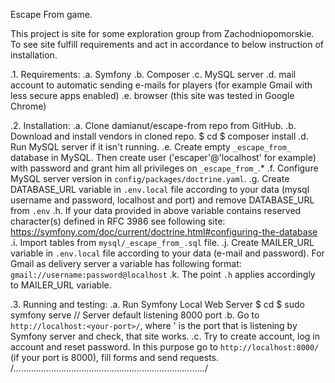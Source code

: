 Escape From game.

This project is site for some exploration group from Zachodniopomorskie.
To see site fulfill requirements and act in accordance to below instruction
of installation.

.1. Requirements:
  .a. Symfony
  .b. Composer
  .c. MySQL server
  .d. mail account to automatic sending e-mails for players
      (for example Gmail with less secure apps enabled)
  .e. browser (this site was tested in Google Chrome)

.2. Installation:
  .a. Clone damianut/escape-from repo from GitHub.
  .b. Download and install vendors in cloned repo.
      $ cd <cloned-main-repo-dir>
      $ composer install
  .d. Run MySQL server if it isn't running.
  .e. Create empty `_escape_from_` database in MySQL. Then create user
      ('escaper'@'localhost' for example) with password and grant him all
      privileges on `_escape_from_`.*
  .f. Configure MySQL server version in `config/packages/doctrine.yaml`.
  .g. Create DATABASE_URL variable in `.env.local` file according to your data
      (mysql username and password, localhost and port) and remove
      DATABASE_URL from `.env`
  .h. If your data provided in above variable contains reserved character(s)
      defined in RFC 3986 see following site: 
      https://symfony.com/doc/current/doctrine.html#configuring-the-database
  .i. Import tables from `mysql/_escape_from_.sql` file.
  .j. Create MAILER_URL variable in `.env.local` file according to your data
      (e-mail and password). For Gmail as delivery server a variable has
      following format:
      `gmail://username:password@localhost`
  .k. The point `.h` applies accordingly to MAILER_URL variable.

.3. Running and testing:
  .a. Run Symfony Local Web Server
      $ cd <cloned-repo-dir>
      $ sudo symfony serve // Server default listening 8000 port
  .b. Go to `http://localhost:<your-port>/`, where '<your-port> is
      the port that is listening by Symfony server and check, that site works.
  .c. Try to create account, log in account and reset password. In this purpose
      go to `http://localhost:8000/` (if your port is 8000), fill forms and
      send requests. 
/*............................................................................*/